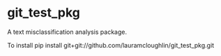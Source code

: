 # git_test_pkg

A text misclassification analysis package.

To install 
pip install git+git://github.com/lauramcloughlin/git_test_pkg.git


